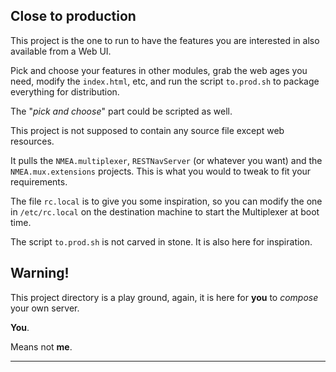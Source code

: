 ## Close to production
This project is the one to run to have the features you are interested in also available from a Web UI.

Pick and choose your features in other modules, grab the web ages you need, modify the `index.html`, etc, and
run the script `to.prod.sh` to package everything for distribution.

The "_pick and choose_" part could be scripted as well.

This project is not supposed to contain any source file except web resources.

It pulls the `NMEA.multiplexer`, `RESTNavServer` (or whatever you want) and the `NMEA.mux.extensions` projects.
This is what you would to tweak to fit your requirements.

The file `rc.local` is to give you some inspiration, so you can modify the one in `/etc/rc.local`
on the destination machine to start the Multiplexer at boot time.

The script `to.prod.sh` is not carved in stone. It is also here for inspiration.

## Warning!
This project directory is a play ground, again, it is here for **you** to _compose_ your own server.

**You**. 

Means not **me**.

---

